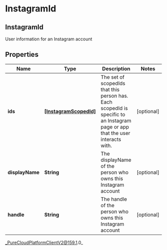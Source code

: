 # InstagramId

## InstagramId
User information for an Instagram account

## Properties

|Name | Type | Description | Notes|
|------------ | ------------- | ------------- | -------------|
| **ids** | [**[InstagramScopedId]**](InstagramScopedId) | The set of scopedIds that this person has. Each scopedId is specific to an Instagram page or app that the user interacts with. | [optional] |
| **displayName** | **String** | The displayName of the person who owns this Instagram account | [optional] |
| **handle** | **String** | The handle of the person who owns this Instagram account | [optional] |



_PureCloudPlatformClientV2@159.1.0_
